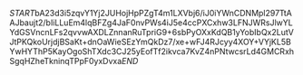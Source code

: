 $START$bA23d3i5zqvY1Yj2JUHojHpPZgT4m1LXVbj6/iJ0iYWnCDNMpl297TtAAJbaujt2/bIiLLuEm4lqBFZg4JaF0nvPWs4iJ5e4ccPXCxhw3LFNJWRsJlwYLYdGSVncnLFs2qvvwAXDLZnnanRuTpriG9+6sbPyOXxKdQB1yYobIbQx2LutVJtPKQkoUrjdjBSaKt+dnOaWieSEzYmQkDz7/xe+wFJ4RJcyy4XOY+VYjKL5BYwHYThP5KayOgoShTXdc3CJ25yEofTf2ikvca7KvZ4nPNtwcsrLd4GMCRxhSgqHZheTkninqTPpF0yxDvxa$END$
